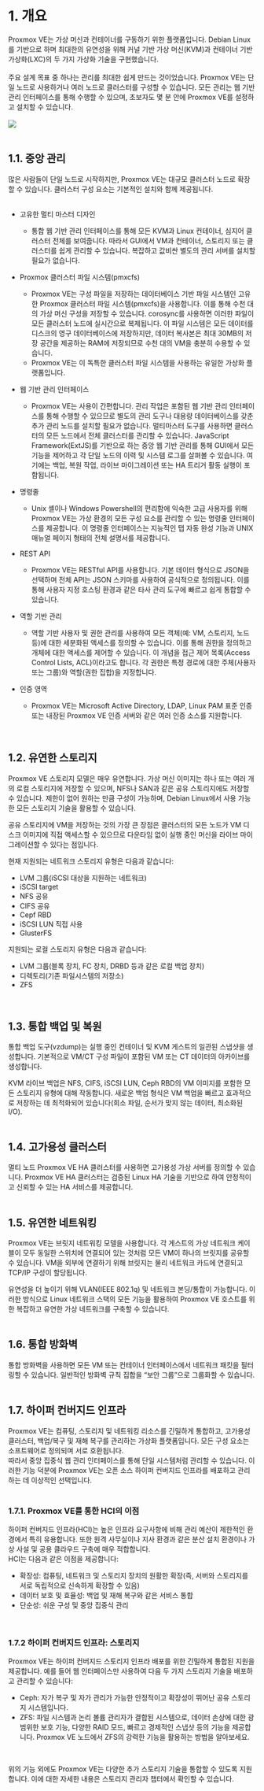 # 1. 개요

Proxmox VE는 가상 머신과 컨테이너를 구동하기 위한 플랫폼입니다. Debian Linux를 기반으로 하며 최대한의 유연성을 위해 커널 기반 가상 머신(KVM)과 컨테이너 기반 가상화(LXC)의 두 가지 가상화 기술을 구현했습니다.<br><br>
주요 설계 목표 중 하나는 관리를 최대한 쉽게 만드는 것이었습니다. Proxmox VE는 단일 노드로 사용하거나 여러 노드로 클러스터를 구성할 수 있습니다. 모든 관리는 웹 기반 관리 인터페이스를 통해 수행할 수 있으며, 초보자도 몇 분 안에 Proxmox VE를 설정하고 설치할 수 있습니다.<br><br>
![](../_static/images/overview_1.svg)<br><br>

## 1.1. 중앙 관리
많은 사람들이 단일 노드로 시작하지만, Proxmox VE는 대규모 클러스터 노드로 확장할 수 있습니다. 클러스터 구성 요소는  기본적인 설치와 함께 제공됩니다.<br><br>

- <point>고유한 멀티 마스터 디자인</point>
    - 통합 웹 기반 관리 인터페이스를 통해 모든 KVM과 Linux 컨테이너, 심지어 클러스터 전체를 보여줍니다. 따라서 GUI에서 VM과 컨테이너, 스토리지 또는 클러스터를 쉽게 관리할 수 있습니다. 복잡하고 값비싼 별도의 관리 서버를 설치할 필요가 없습니다.
- <point>Proxmox 클러스터 파일 시스템(pmxcfs)</point>
    - Proxmox VE는 구성 파일을 저장하는 데이터베이스 기반 파일 시스템인 고유한 Proxmox 클러스터 파일 시스템(pmxcfs)을 사용합니다. 이를 통해 수천 대의 가상 머신 구성을 저장할 수 있습니다. <point>corosync</point>를 사용하면 이러한 파일이 모든 클러스터 노드에 실시간으로 복제됩니다. 이 파일 시스템은 모든 데이터를 디스크의 영구 데이터베이스에 저장하지만, 데이터 복사본은 최대 30MB의 저장 공간을 제공하는 RAM에 저장되므로 수천 대의 VM을 충분히 수용할 수 있습니다.
    - Proxmox VE는 이 독특한 클러스터 파일 시스템을 사용하는 유일한 가상화 플랫폼입니다.


- <point>웹 기반 관리 인터페이스</point>
    - Proxmox VE는 사용이 간편합니다. 관리 작업은 포함된 웹 기반 관리 인터페이스를 통해 수행할 수 있으므로 별도의 관리 도구나 대용량 데이터베이스를 갖춘 추가 관리 노드를 설치할 필요가 없습니다. 멀티마스터 도구를 사용하면 클러스터의 모든 노드에서 전체 클러스터를 관리할 수 있습니다. JavaScript Framework(ExtJS)를 기반으로 하는 중앙 웹 기반 관리를 통해 GUI에서 모든 기능을 제어하고 각 단일 노드의 이력 및 시스템 로그를 살펴볼 수 있습니다. 여기에는 백업, 복원 작업, 라이브 마이그레이션 또는 HA 트리거 활동 실행이 포함됩니다.
- <point>명령줄</point>
    - Unix 셸이나 Windows Powershell의 편리함에 익숙한 고급 사용자를 위해 Proxmox VE는 가상 환경의 모든 구성 요소를 관리할 수 있는 명령줄 인터페이스를 제공합니다. 이 명령줄 인터페이스는 지능적인 탭 자동 완성 기능과 UNIX 매뉴얼 페이지 형태의 전체 설명서를 제공합니다.

- <point>REST API</point>
    - Proxmox VE는 RESTful API를 사용합니다. 기본 데이터 형식으로 JSON을 선택하며 전체 API는 JSON 스키마를 사용하여 공식적으로 정의됩니다. 이를 통해 사용자 지정 호스팅 환경과 같은 타사 관리 도구에 빠르고 쉽게 통합할 수 있습니다.
- <point>역할 기반 관리</point>
    - 역할 기반 사용자 및 권한 관리를 사용하여 모든 객체(예: VM, 스토리지, 노드 등)에 대한 세분화된 액세스를 정의할 수 있습니다. 이를 통해 권한을 정의하고 개체에 대한 액세스를 제어할 수 있습니다. 이 개념을 <point>접근 제어 목록(Access Control Lists, ACL)</point>이라고도 합니다. 각 권한은 특정 경로에 대한 주체(사용자 또는 그룹)와 역할(권한 집합)을 지정합니다.


- <point>인증 영역</point>
    - Proxmox VE는 Microsoft Active Directory, LDAP, Linux PAM 표준 인증 또는 내장된 Proxmox VE 인증 서버와 같은 여러 인증 소스를 지원합니다.

<br>

## 1.2. 유연한 스토리지 

Proxmox VE 스토리지 모델은 매우 유연합니다. 가상 머신 이미지는 하나 또는 여러 개의 로컬 스토리지에 저장할 수 있으며, NFS나 SAN과 같은 공유 스토리지에도 저장할 수 있습니다. 제한이 없어 원하는 만큼 구성이 가능하며, Debian Linux에서 사용 가능한 모든 스토리지 기술을 활용할 수 있습니다.<br>

공유 스토리지에 VM을 저장하는 것의 가장 큰 장점은 클러스터의 모든 노드가 VM 디스크 이미지에 직접 액세스할 수 있으므로 다운타임 없이 실행 중인 머신을 라이브 마이그레이션할 수 있다는 점입니다.<br>

현재 지원되는 네트워크 스토리지 유형은 다음과 같습니다:

* LVM 그룹(iSCSI 대상을 지원하는 네트워크)
* iSCSI target
* NFS 공유 
* CIFS 공유 
* Cepf RBD
* iSCSI LUN 직접 사용
* GlusterFS<br>

지원되는 로컬 스토리지 유형은 다음과 같습니다:
* LVM 그룹(블록 장치, FC 장치, DRBD 등과 같은 로컬 백업 장치)
* 디렉토리(기존 파일시스템의 저장소)
* ZFS

<br>

## 1.3. 통합 백업 및 복원

통합 백업 도구(<point class=“point”>vzdump</point>)는 실행 중인 컨테이너 및 KVM 게스트의 일관된 스냅샷을 생성합니다. 기본적으로 VM/CT 구성 파일이 포함된 VM 또는 CT 데이터의 아카이브를 생성합니다.

KVM 라이브 백업은 NFS, CIFS, iSCSI LUN, Ceph RBD의 VM 이미지를 포함한 모든 스토리지 유형에 대해 작동합니다. 새로운 백업 형식은 VM 백업을 빠르고 효과적으로 저장하는 데 최적화되어 있습니다(희소 파일, 순서가 맞지 않는 데이터, 최소화된 I/O).<br><br>

## 1.4. 고가용성 클러스터

멀티 노드 Proxmox VE HA 클러스터를 사용하면 고가용성 가상 서버를 정의할 수 있습니다. Proxmox VE HA 클러스터는 검증된 Linux HA 기술을 기반으로 하여 안정적이고 신뢰할 수 있는 HA 서비스를 제공합니다.<br><br>

## 1.5. 유연한 네트워킹

Proxmox VE는 브릿지 네트워킹 모델을 사용합니다. 각 게스트의 가상 네트워크 케이블이 모두 동일한 스위치에 연결되어 있는 것처럼 모든 VM이 하나의 브릿지를 공유할 수 있습니다. VM을 외부에 연결하기 위해 브릿지는 물리 네트워크 카드에 연결되고 TCP/IP 구성이 할당됩니다.<br>

유연성을 더 높이기 위해 VLAN(IEEE 802.1q) 및 네트워크 본딩/통합이 가능합니다. 이러한 방식으로 Linux 네트워크 스택의 모든 기능을 활용하여 Proxmox VE 호스트를 위한 복잡하고 유연한 가상 네트워크를 구축할 수 있습니다.<br><br>

## 1.6. 통합 방화벽
통합 방화벽을 사용하면 모든 VM 또는 컨테이너 인터페이스에서 네트워크 패킷을 필터링할 수 있습니다. 일반적인 방화벽 규칙 집합을 “보안 그룹”으로 그룹화할 수 있습니다.<br><br>

## 1.7. 하이퍼 컨버지드 인프라
Proxmox VE는 컴퓨팅, 스토리지 및 네트워킹 리소스를 긴밀하게 통합하고, 고가용성 클러스터, 백업/복구 및 재해 복구를 관리하는 가상화 플랫폼입니다. 모든 구성 요소는 소프트웨어로 정의되며 서로 호환됩니다.<br>
따라서 중앙 집중식 웹 관리 인터페이스를 통해 단일 시스템처럼 관리할 수 있습니다. 이러한 기능 덕분에 Proxmox VE는 오픈 소스 하이퍼 컨버지드 인프라를 배포하고 관리하는 데 이상적인 선택입니다.<br><br>

### 1.7.1. Proxmox VE를 통한 HCI의 이점
하이퍼 컨버지드 인프라(HCI)는 높은 인프라 요구사항에 비해 관리 예산이 제한적인 환경에서 특히 유용합니다. 또한 원격 사무실이나 지사 환경과 같은 분산 설치 환경이나 가상 사설 및 공용 클라우드 구축에 매우 적합합니다.<br>
HCI는 다음과 같은 이점을 제공합니다:

* 확장성: 컴퓨팅, 네트워크 및 스토리지 장치의 원활한 확장(즉, 서버와 스토리지를 서로 독립적으로 신속하게 확장할 수 있음)
* 데이터 보호 및 효율성: 백업 및 재해 복구와 같은 서비스 통합
* 단순성: 쉬운 구성 및 중앙 집중식 관리

<br>

### 1.7.2 하이퍼 컨버지드 인프라: 스토리지
Proxmox VE는 하이퍼 컨버지드 스토리지 인프라 배포를 위한 긴밀하게 통합된 지원을 제공합니다. 예를 들어 웹 인터페이스만 사용하여 다음 두 가지 스토리지 기술을 배포하고 관리할 수 있습니다:

* <point>Ceph</point>: 자가 복구 및 자가 관리가 가능한 안정적이고 확장성이 뛰어난 공유 스토리지 시스템입니다. 
* <point>ZFS</point>: 파일 시스템과 논리 볼륨 관리자가 결합된 시스템으로, 데이터 손상에 대한 광범위한 보호 기능, 다양한 RAID 모드, 빠르고 경제적인 스냅샷 등의 기능을 제공합니다. Proxmox VE 노드에서 ZFS의 강력한 기능을 활용하는 방법을 알아보세요.

<br>

위의 기능 외에도 Proxmox VE는 다양한 추가 스토리지 기술을 통합할 수 있도록 지원합니다. 이에 대한 자세한 내용은 스토리지 관리자 챕터에서 확인할 수 있습니다.<br><br><br>